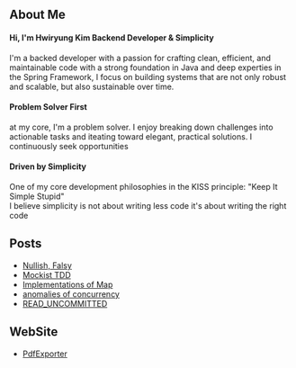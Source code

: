 
## About Me
<!-- hi, i'm a backend developer -->
<!-- Hello! My name is Hwiryung Kim, and I'm a dedicated backend developer with a passion for crafting clean, efficient code and solving complex problems. -->
<!-- With a strong foundation in Java and expertise in the Spring framework, I thrive in architecting robust systems that stand the test of time. -->
<!---->
<!-- In addition, I have a keen interest in design patterns and their application to solving real-world problems. -->
<!-- Whether it's implementing creational, structural, or behavioral patterns, I leverage these patterns to improve code readability, flexibility, and maintainability. -->
<!---->
<!-- Above all, I consider myself a problem solver at heart. I thrive on tackling challenges head-on, breaking them down into manageable tasks, and finding innovative solutions to overcome them. I'm always eager to learn new technologies and methodologies to expand my skill set and stay ahead in this dynamic field. -->
<!---->
<!-- hi! i'm  -->

#### Hi, I'm Hwiryung Kim Backend Developer & Simplicity
I'm a backed developer with a passion for crafting clean, efficient, and maintainable code with a strong foundation in Java and deep experties in the Spring Framework, I focus on building  systems that are not only robust and scalable, but also sustainable over time.


#### Problem Solver First
at my core, I'm a problem solver. I enjoy breaking down challenges into actionable tasks and iteating toward elegant, practical solutions. I continuously seek opportunities


#### Driven by Simplicity
One of my core development philosophies in the KISS principle: "Keep It Simple Stupid" <br>
I believe simplicity is not about writing less code it's about writing the right code




##  Posts
<!-- Posts:START -->
- [Nullish, Falsy](https://hrllk.github.io//javascript/Nullish-Falsy/)
- [Mockist TDD](https://hrllk.github.io//java/Mockist-TDD/)
- [Implementations of Map](https://hrllk.github.io//java/Implementations-of-Map/)
- [anomalies of concurrency](https://hrllk.github.io//database/anomalies-of-concurrency/)
- [READ_UNCOMMITTED](https://hrllk.github.io//java/troubleshooting/READ_UNCOMMITTED/)
<!-- Posts:END -->

##  WebSite
- [PdfExporter](http://alzar.duckdns.org:8082)
